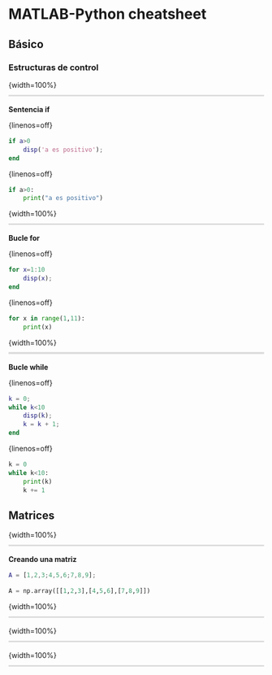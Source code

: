 ﻿# MATLAB-Python cheatsheet

## Básico

### Estructuras de control

{width=100%}
![](images/linesep.PNG)

**Sentencia if**

{linenos=off}
```matlab
if a>0
    disp('a es positivo');
end
```

{linenos=off}
```python
if a>0:
    print("a es positivo")
```

{width=100%}
![](images/linesep.PNG)

**Bucle for**

{linenos=off}
```matlab
for x=1:10
    disp(x);
end
```

{linenos=off}
```python
for x in range(1,11):
    print(x)
```

{width=100%}
![](images/linesep.PNG)

**Bucle while**

{linenos=off}
```matlab
k = 0;
while k<10
    disp(k);
    k = k + 1;
end
```

{linenos=off}
```python
k = 0
while k<10:
    print(k)
    k += 1
```


## Matrices

{width=100%}
![](images/linesep.PNG)

**Creando una matriz**

```matlab
A = [1,2,3;4,5,6;7,8,9];
```

```python
A = np.array([[1,2,3],[4,5,6],[7,8,9]])
```

{width=100%}
![](images/linesep.PNG)



{width=100%}
![](images/linesep.PNG)



{width=100%}
![](images/linesep.PNG)
